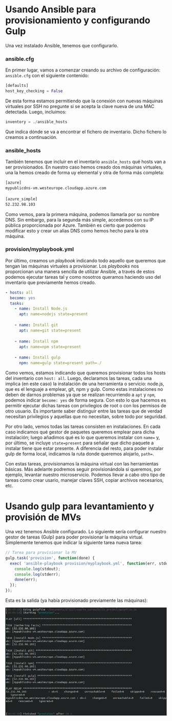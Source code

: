 # Usando Ansible para provisionamiento y configurando Gulp

Una vez instalado Ansible, tenemos que configurarlo. 

### ansible.cfg

En primer lugar, vamos a comenzar creando su archivo de configuración: ```ansible.cfg``` con el siguiente contenido:

```python
[defaults]
host_key_checking = False
```

De esta forma estamos permitiendo que la conexión con nuevas máquinas virtuales por SSH no pregunte si se acepta la clave nueva de una MAC detectada. Luego, incluimos:

```python
inventory = ./ansible_hosts
```
Que indica dónde se va a encontrar el fichero de inventario. Dicho fichero lo creamos a continuación.

### ansible_hosts

También tenemos que incluir en el inventario ```ansible_hosts``` qué hosts van a ser provisionados. En nuestro caso hemos creado dos máquinas virtuales, una la hemos creado de forma uy elemental y otra de forma más completa:

```bash
[azure]
mypublicdns-vm.westeurope.cloudapp.azure.com

[azure_simple]
52.232.98.103
```

Como vemos, para la primera máquina, podemos llamarla por su nombre DNS. Sin embargo, para la segunda más simple, accedemos con su IP pública proporcionada por  Azure. También es cierto que podemos modificar esto y crear un alias DNS como hemos hecho para la otra máquina. 

### provision/myplaybook.yml

Por último, creamos un *playbook* indicando todo aquello que queremos que tengan las máquinas virtuales a provisionar. Los *playbooks* nos proporcionan una manera sencilla de utilizar Ansible, a través de estos podemos ejecutar tareas tal y como nosotros queramos haciendo uso del inventario que previamente hemos creado.

```yml
- hosts: all
  become: yes
  tasks:
    - name: Install Node.js
      apt: name=nodejs state=present

    - name: Install git
      apt: name=git state=present

    - name: Install npm
      apt: name=npm state=present

    - name: Install gulp
      npm: name=gulp state=present path=./
```

Como vemos, estamos indicando que queremos provisionar todos los hosts del inventario con ```host: all```. Luego, declaramos las tareas, cada una implica (en este caso) la instalación de una herramienta o servicio: node.js, que es el lenguaje a emplear, git, npm y gulp. Como estas instalaciones no deben de darnos problemas ya que se realizan recurriendo a ```apt``` y ```npm```, podemos indicar ```become: yes``` de forma segura. Con esto lo que hacemos es permitir ejecutar dichas tareas con privilegios de root o con los permisos de otro usuario. Es importante saber distinguir entre las tareas que de verdad necesitan privilegios y aquellas que no necesitan, sobre todo por seguridad. 

Por otro lado, vemos todas las tareas consisten en instalaciones. En cada caso indicamos qué gestor de paquetes queremos emplear para dicha instalación; luego añadimos qué es lo que queremos instalar con ```name=``` y, por último, se incluye ```state=present``` para señalar que dicho paquete a instalar tiene que estar presente. A diferencia del resto, para poder instalar gulp de forma local, indicamos la ruta donde queremos alojarlo, ```path=```.

Con estas tareas, provisionamos la máquina virtual con las herramientas básicas. Más adelante podremos seguir provisionándola si queremos, por ejemplo, levantar nuestro microservicio. Podemos llevar a cabo otro tipo de tareas como crear usario, manejar claves SSH, copiar archivos necesarios, etc.

# Usando gulp para levantamiento y provisión de MVs

Una vez tenemos Ansible configurado. Lo siguiente sería configurar nuestro gestor de tareas (Gulp) para poder provisionar la máquina virtual. Simplemente tenemos que indicar la siguiente tarea nueva tarea:

```javascript
// Tarea para provisionar la MV
gulp.task('provision', function(done) {
  exec( 'ansible-playbook provision/myplaybook.yml', function(err, stdout, stderr) {
    console.log(stdout);
    console.log(stderr);
    done(err);
  });
});
```

Esta es la salida (ya había provisionado previamente las máquinas):

![Provisión](images/salidagulp.png)
